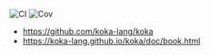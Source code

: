 ![CI](../../workflows/CI/badge.svg) ![Cov](../gh-pages/docs/badge_linecoverage.svg)

* https://github.com/koka-lang/koka
* https://koka-lang.github.io/koka/doc/book.html
